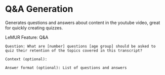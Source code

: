 # Q&A Generation
Generates questions and answers about content in the youtube video, great for quickly creating quizzes.

LeMUR Feature: Q&A 

`Question: What are [number] questions [age group] should be asked to quiz their retention of the topics covered in this transcript?`

`Context (optional):`

`Answer format (optional): List of questions and answers`

